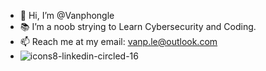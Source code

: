 - 👋 Hi, I’m @Vanphongle
- 📚 I’m a noob strying to Learn Cybersecurity and Coding.
- 📫 Reach me at my email: vanp.le@outlook.com
- ![icons8-linkedin-circled-16](https://user-images.githubusercontent.com/105464424/181870488-1d505805-3a8c-4c24-b09b-b5f4ad4faf8c.png)

<!---
Vanphongle/Vanphongle is a ✨ special ✨ repository because its `README.md` (this file) appears on your GitHub profile.
You can click the Preview link to take a look at your changes.
--->
